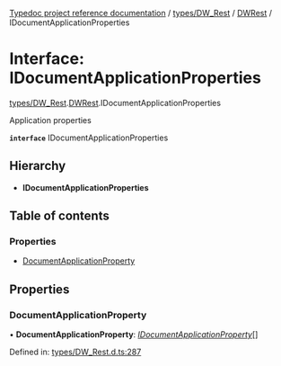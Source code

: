 [Typedoc project reference documentation](../README.md) / [types/DW_Rest](../modules/types_dw_rest.md) / [DWRest](../modules/types_dw_rest.dwrest.md) / IDocumentApplicationProperties

# Interface: IDocumentApplicationProperties

[types/DW_Rest](../modules/types_dw_rest.md).[DWRest](../modules/types_dw_rest.dwrest.md).IDocumentApplicationProperties

Application properties

**`interface`** IDocumentApplicationProperties

## Hierarchy

* **IDocumentApplicationProperties**

## Table of contents

### Properties

- [DocumentApplicationProperty](types_dw_rest.dwrest.idocumentapplicationproperties.md#documentapplicationproperty)

## Properties

### DocumentApplicationProperty

• **DocumentApplicationProperty**: [*IDocumentApplicationProperty*](types_dw_rest.dwrest.idocumentapplicationproperty.md)[]

Defined in: [types/DW_Rest.d.ts:287](https://github.com/DocuWare/REST-Sample-TS/blob/6171aa8/src/types/DW_Rest.d.ts#L287)
